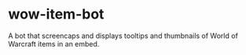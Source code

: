 # wow-item-bot
A bot that screencaps and displays tooltips and thumbnails of World of Warcraft items in an embed.
